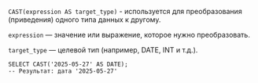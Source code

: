`CAST(expression AS target_type)` - используется для преобразования (приведения) одного типа данных к другому.

`expression` — значение или выражение, которое нужно преобразовать.

`target_type` — целевой тип (например, DATE, INT и т.д.).

```
SELECT CAST('2025-05-27' AS DATE);
-- Результат: дата '2025-05-27'
```
